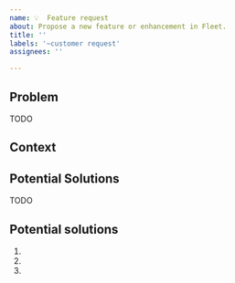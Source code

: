 ```yaml
---
name: 💡  Feature request
about: Propose a new feature or enhancement in Fleet.
title: ''
labels: '~customer request'
assignees: ''

---
```


## Problem

TODO
<!-- Describe the core problem you're trying to solve. -->

## Context

## Potential Solutions
TODO
<!--
Please provide as much context as you can about your use case and motivations.
- How might this have a positive affect on your organization?
- What is the current situation? Why does the current situation hurt? 
- What are you doing right now to work around this issue? What's non-ideal about it?
-->

## Potential solutions

<!-- You can leave this blank, or propose a solution. You can also attach any screenshots or other visuals that might help convey your meaning. -->

1. 
2. 
3. 
